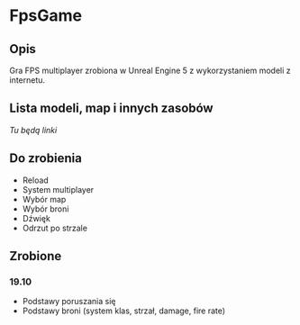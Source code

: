 # FpsGame
## Opis
Gra FPS multiplayer zrobiona w Unreal Engine 5 z wykorzystaniem modeli z internetu.
## Lista modeli, map i innych zasobów
*Tu będą linki*
## Do zrobienia
- Reload
- System multiplayer
- Wybór map
- Wybór broni
- Dźwięk
- Odrzut po strzale
## Zrobione
### 19.10
- Podstawy poruszania się
- Podstawy broni (system klas, strzał, damage, fire rate)
